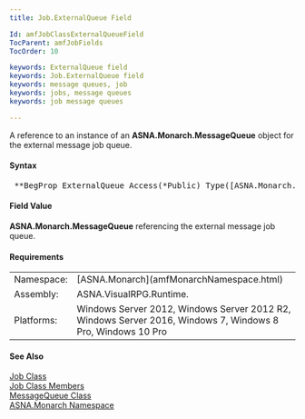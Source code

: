 ```yaml
---
title: Job.ExternalQueue Field

Id: amfJobClassExternalQueueField
TocParent: amfJobFields
TocOrder: 10

keywords: ExternalQueue field
keywords: Job.ExternalQueue field
keywords: message queues, job
keywords: jobs, message queues
keywords: job message queues

---
```


A reference to an instance of an **ASNA.Monarch.MessageQueue** object for the external message job queue.
<!-- start -->

#### Syntax
<pre class="prettyprint"> **BegProp ExternalQueue Access(*Public) Type([ASNA.Monarch.MessageQueue](amfMessageQueueClass.html))**       </pre>

<!-- start -->

#### Field Value
**ASNA.Monarch.MessageQueue** referencing the external message job queue.
<!-- start -->

#### Requirements
<table class="dttable" cellspacing="0" cellpadding="4" width="60%">
           <colgroup>
            <col width="15%" style="font-weight:bold" />
            <col width="85%" />
          </colgroup>
          <tr>
            <td>Namespace:</td>
            <td>[ASNA.Monarch](amfMonarchNamespace.html)</td>
          </tr>
          <tr>
            <td>Assembly:</td>
            <td>ASNA.VisualRPG.Runtime.</td>
          </tr>
         <tr>
            <td>Platforms:</td>
            <td> Windows Server 2012, Windows Server 2012 R2, Windows Server 2016, Windows 7, Windows 8 Pro, Windows 10 Pro</td>
         </tr>
</table>

<!-- end -->

#### See Also
[Job Class](amfJobClass.html) <br clear="none" /> [Job Class Members](amfJobMembers.html) <br clear="none" /> [ MessageQueue Class](amfMessageQueueClass.html) <br clear="none" /> [ASNA.Monarch Namespace](amfMonarchNamespace.html) 
